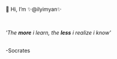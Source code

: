 <body>
  <p>👋 Hi, I’m ✨@ilyimyan✨</p><br><p><i>'The <b>more</b> i learn, the <b>less</b> i realize i know'</i></p><br>
-Socrates
</body>

<!---
ilyimyan/ilyimyan is a ✨ special ✨ repository because its `README.md` (this file) appears on your GitHub profile.
You can click the Preview link to take a look at your changes.
--->
